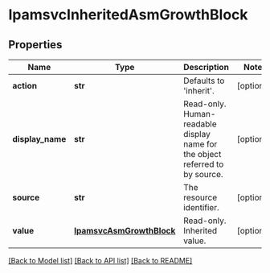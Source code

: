 # IpamsvcInheritedAsmGrowthBlock

## Properties
Name | Type | Description | Notes
------------ | ------------- | ------------- | -------------
**action** | **str** | Defaults to &#39;inherit&#39;. | [optional] 
**display_name** | **str** | Read-only. Human-readable display name for the object referred to by source. | [optional] 
**source** | **str** | The resource identifier. | [optional] 
**value** | [**IpamsvcAsmGrowthBlock**](IpamsvcAsmGrowthBlock.md) | Read-only. Inherited value. | [optional] 

[[Back to Model list]](../README.md#documentation-for-models) [[Back to API list]](../README.md#documentation-for-api-endpoints) [[Back to README]](../README.md)


